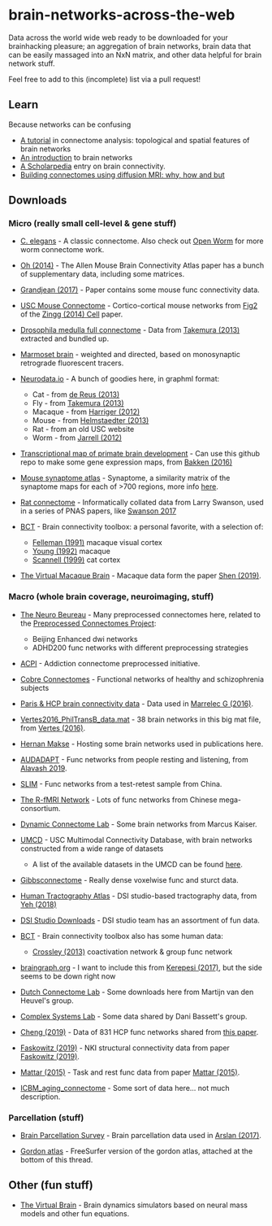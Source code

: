 # brain-networks-across-the-web
Data across the world wide web ready to be downloaded for your brainhacking pleasure; an aggregation of brain networks, brain data that can be easily massaged into an NxN matrix, and other data helpful for brain network stuff. 

Feel free to add to this (incomplete) list via a pull request! 

## Learn
Because networks can be confusing

* [A tutorial](https://www.dynamic-connectome.org/t/tutorial/) in connectome analysis: topological and spatial features of brain networks
* [An	introduction](https://www.humanbrainmapping.org/files/2017/ED%20Courses/Course%20Materials/BrainGraphs_Fornito_Alex.pdf)	to	brain	networks
* [A Scholarpedia](http://www.scholarpedia.org/article/Brain_connectivity) entry on brain connectivity.
* [Building connectomes using diffusion MRI: why, how and but](https://ora.ox.ac.uk/objects/uuid:81f726ca-d1f1-48f3-b686-82f3d6a198ba)

## Downloads
### Micro (really small cell-level & gene stuff)

* [C. elegans](http://wormwiring.org/) - A classic connectome. Also check out [Open Worm](http://openworm.org/downloads.html) for more worm connectome work. 

* [Oh (2014)](https://www.ncbi.nlm.nih.gov/pmc/articles/PMC5102064/) - The Allen Mouse Brain Connectivity Atlas paper has a bunch of supplementary data, including some matrices. 

* [Grandjean (2017)](http://www.jneurosci.org/content/37/34/8092) - Paper contains some mouse func connectivity data. 

* [USC Mouse Connectome](http://www.mouseconnectome.org/MCP/page/tables/supplementary?paperId=17) - Cortico-cortical mouse networks from [Fig2](http://www.mouseconnectome.org/MCP/page/documents/figures?paperId=17) of the [Zingg (2014) Cell](https://www.cell.com/abstract/S0092-8674%2814%2900222-0) paper.

* [Drosophila medulla full connectome](https://figshare.com/articles/Drosophila_medulla_full_connectome/1249735) - Data from [Takemura (2013)](https://www.nature.com/articles/nature12450) extracted and bundled up.

* [Marmoset brain](http://analytics.marmosetbrain.org/) - weighted and directed, based on monosynaptic retrograde fluorescent tracers.

* [Neurodata.io](https://neurodata.io/project/connectomes/) - A bunch of goodies here, in graphml format:
  * Cat - from [de Reus (2013)](http://www.jneurosci.org/content/33/32/12929.full)
  * Fly - from [Takemura (2013)](https://www.nature.com/articles/nature12450)
  * Macaque - from [Harriger (2012)](https://journals.plos.org/plosone/article?id=10.1371/journal.pone.0046497)
  * Mouse - from [Helmstaedter (2013)](https://www.nature.com/articles/nature12346)
  * Rat - from an old USC website
  * Worm - from [Jarrell (2012)](https://science.sciencemag.org/content/337/6093/437.full)

* [Transcriptional map of primate brain development](https://github.com/AllenBrainAtlas/DevRhesusLMD) - Can use this github repo to make some gene expression maps, from [Bakken (2016)](https://www.nature.com/articles/nature18637)

* [Mouse synaptome atlas](https://www.cell.com/neuron/fulltext/S0896-6273(18)30581-6) - Synaptome, a similarity matrix of the synaptome maps for each of >700 regions, more info [here](http://synaptome.genes2cognition.org/). 

* [Rat connectome](https://www.pnas.org/highwire/filestream/624512/field_highwire_adjunct_files/2/pnas.1712928114.sd03.xlsx) - Informatically collated data from Larry Swanson, used in a series of PNAS papers, like [Swanson 2017](https://www.pnas.org/content/114/45/E9692)

* [BCT](https://sites.google.com/site/bctnet/datasets/) - Brain connectivity toolbox: a personal favorite, with a selection of:
  * [Felleman (1991)](https://www.ncbi.nlm.nih.gov/pubmed/1822724) macaque visual cortex
  * [Young (1992)](https://www.nature.com/articles/358152a0) macaque
  * [Scannell (1999)](https://academic.oup.com/cercor/article/9/3/277/428916) cat cortex

* [The Virtual Macaque Brain](https://zenodo.org/record/1471588#.XEDwPc9Kj9U) - Macaque data form the paper [Shen (2019)](https://www.sciencedirect.com/science/article/pii/S1053811919301041). 

### Macro (whole brain coverage, neuroimaging, stuff)

* [The Neuro Beureau](https://www.nitrc.org/frs/?group_id=383) - Many preprocessed connectomes here, related to the [Preprocessed Connectomes Project](http://preprocessed-connectomes-project.org/datasets.html): 
  * Beijing Enhanced dwi networks
  * ADHD200 func networks with different preprocessing strategies
  
* [ACPI](http://fcon_1000.projects.nitrc.org/indi/ACPI/html/index.html) - Addiction connectome preprocessed initiative.

* [Cobre Connectomes](https://figshare.com/articles/Cobre_Connectomes_GZ/1328237) - Functional networks of healthy and schizophrenia subjects

* [Paris & HCP brain connectivity data](https://figshare.com/articles/Paris_HCP_brain_connectivity_data/3749595) - Data used in [Marrelec G (2016)](https://journals.plos.org/ploscompbiol/article?id=10.1371/journal.pcbi.1005031).

* [Vertes2016_PhilTransB_data.mat](https://figshare.com/articles/Vertes2016_PhilTransB_data_mat/3363433) - 38 brain networks in this big mat file, from [Vertes (2016)](https://royalsocietypublishing.org/doi/10.1098/rstb.2015.0362).

* [Hernan Makse](http://www-levich.engr.ccny.cuny.edu/webpage/hmakse/brain/) - Hosting some brain networks used in publications here.

* [AUDADAPT](https://osf.io/28r57/) - Func networks from people resting and listening, from [Alavash 2019](https://www.pnas.org/content/116/2/660).

* [SLIM](http://fcon_1000.projects.nitrc.org/indi/retro/southwestuni_qiu_index.html) - Func networks from a test-retest sample from China.

* [The R-fMRI Network](http://rfmri.org/DownloadRfMRIMaps) - Lots of func networks from Chinese mega-consortium.

* [Dynamic Connectome Lab](https://www.dynamic-connectome.org/?page_id=25) - Some brain networks from Marcus Kaiser.

* [UMCD](http://umcd.humanconnectomeproject.org/) - USC Multimodal Connectivity Database, with brain networks constructed from a wide range of datasets
  * A list of the available datasets in the UMCD can be found [here](http://umcd.humanconnectomeproject.org/umcd/default/browse_studies). 

* [Gibbsconnectome](https://www.nitrc.org/projects/gibbsconnectome/) - Really dense voxelwise func and sturct data.

* [Human Tractography Atlas](http://brain.labsolver.org/tractography/download) - DSI studio-based tractography data, from [Yeh (2018)](https://www.sciencedirect.com/science/article/pii/S1053811918304324) 

* [DSI Studio Downloads](http://dsi-studio.labsolver.org/download-images) - DSI studio team has an assortment of fun data.

* [BCT](https://sites.google.com/site/bctnet/datasets/) - Brain connectivity toolbox also has some human data:
  * [Crossley (2013)](https://www.pnas.org/content/110/28/11583) coactivation network & group func network

* [braingraph.org]() - I want to include this from [Kerepesi (2017)](https://link.springer.com/article/10.1007%2Fs11571-017-9445-1), but the side seems to be down right now

* [Dutch Connectome Lab](http://www.dutchconnectomelab.nl/) - Some downloads here from Martijn van den Heuvel's group.

* [Complex Systems Lab](https://complexsystemsupenn.com/codedata) - Some data shared by Dani Bassett's group.

* [Cheng (2019)](https://datadryad.org/resource/doi:10.5061/dryad.736t01r) - Data of 831 HCP func networks shared from [this paper](https://elifesciences.org/articles/40765).

* [Faskowitz (2019)](https://figshare.com/articles/Faskowitz2018wsbmLifeSpan_data/6983018) - NKI structural connectivity data from paper [Faskowitz (2019)](https://www.nature.com/articles/s41598-018-31202-1). 

* [Mattar (2015)](https://datadryad.org/resource/doi:10.5061/dryad.94t53) - Task and rest func data from paper [Mattar (2015)](https://journals.plos.org/ploscompbiol/article?id=10.1371/journal.pcbi.1004533).

* [ICBM_aging_connectome](https://figshare.com/articles/ICBM_aging_connectome/) - Some sort of data here... not much description. 

### Parcellation (stuff)

* [Brain Parcellation Survey](https://biomedia.doc.ic.ac.uk/brain-parcellation-survey/) - Brain parcellation data used in [Arslan (2017)](https://www.sciencedirect.com/science/article/pii/S1053811917303026).

* [Gordon atlas](https://mail.nmr.mgh.harvard.edu/pipermail//freesurfer/2017-April/051470.html) - FreeSurfer version of the gordon atlas, attached at the bottom of this thread.

## Other (fun stuff)

* [The Virtual Brain](https://www.thevirtualbrain.org/tvb/zwei/home) - Brain dynamics simulators based on neural mass models and other fun equations.


